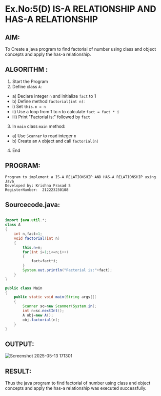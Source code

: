 # Ex.No:5(D) IS-A RELATIONSHIP AND HAS-A RELATIONSHIP
## AIM:
   To Create a java program to find factorial of number using class and object concepts and apply the has-a relationship.
 
## ALGORITHM :
1.	Start the Program
2.	Define class `A`:
-	a) Declare integer `n` and initialize `fact` to 1
-	b) Define method `factorial(int n)`:
-	i) Set `this.n = n`
-	ii) Use a loop from 1 to `n` to calculate `fact = fact * i`
-	iii) Print "Factorial is:" followed by `fact`
3.	In `main` class `main` method:
-	a) Use `Scanner` to read integer `n`
-	b) Create an `A` object and call `factorial(n)`
4.	End

## PROGRAM:
 ```
Program to implement a IS-A RELATIONSHIP AND HAS-A RELATIONSHIP using Java
Developed by: Krishna Prasad S
RegisterNumber:  212223230108
```

## Sourcecode.java:

```java

import java.util.*; 
class A
{
    int n,fact=1;
    void factorial(int n)
    {
        this.n=n;
        for(int i=1;i<=n;i++)
        {
            fact=fact*i;
        }
        System.out.println("Factorial is:"+fact);
    }
}

public class Main
{
    public static void main(String args[])
    {
        Scanner sc=new Scanner(System.in); 
        int n=sc.nextInt();
        A obj=new A();
        obj.factorial(n);
    }
}

```





## OUTPUT:
![Screenshot 2025-05-13 171301](https://github.com/user-attachments/assets/8c225418-0e4a-4793-9a81-3fffa7732f72)



## RESULT:
Thus the java program to find factorial of number using class and object concepts and apply the has-a relationship was executed successfully.
